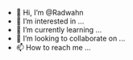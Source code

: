 - 👋 Hi, I’m @Radwahn
- 👀 I’m interested in ...
- 🌱 I’m currently learning ...
- 💞️ I’m looking to collaborate on ...
- 📫 How to reach me ...

<!---
Radwahn/Radwahn is a ✨ special ✨ repository because its `README.md` (this file) appears on your GitHub profile.
You can click the Preview link to take a look at your changes.
--->
